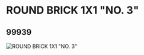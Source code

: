 # ROUND BRICK 1X1 "NO. 3"
## 99939
![ROUND BRICK 1X1 "NO. 3"](https://lc-www-live-s.legocdn.com/media/bricks/5/2/4653269.jpg)